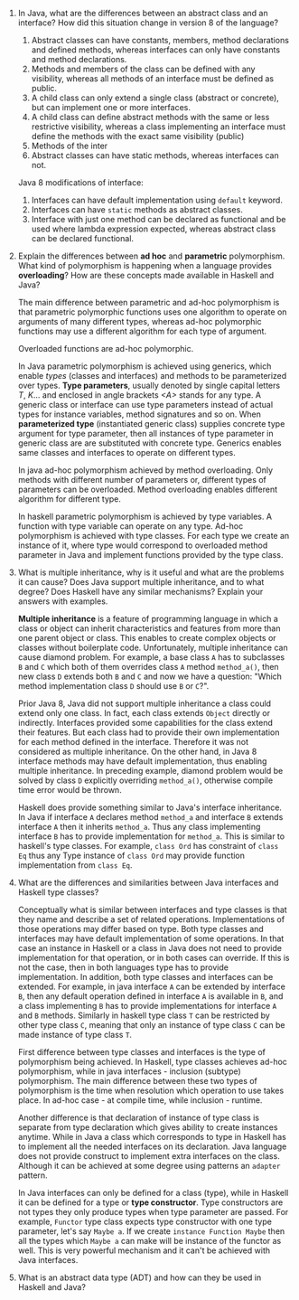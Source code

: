1.  In Java, what are the differences between an abstract class and an interface? How did this situation change in 
    version 8 of the language?
    
    1. Abstract classes can have constants, members, method declarations and defined methods, whereas 
    interfaces can only have constants and method declarations.
    2. Methods and members of the class can be defined with any visibility, whereas all methods of an
    interface must be defined as public.
    3. A child class can only extend a single class (abstract or concrete), but can implement one or 
    more interfaces.
    4. A child class can define abstract methods with the same or less restrictive visibility, whereas
    a class implementing an interface must define the methods with the exact same visibility (public)
    5. Methods of the inter
    6. Abstract classes can have static methods, whereas interfaces can not.
    
    Java 8 modifications of interface:
    
    1. Interfaces can have default implementation using `default` keyword.
    2. Interfaces can have `static` methods as abstract classes.
    3. Interface with just one method can be declared as functional and be used where lambda expression
    expected, whereas abstract class can be declared functional.
    
2. Explain the differences between **ad hoc** and **parametric** polymorphism. What kind of polymorphism is happening
   when a language provides **overloading**? How are these concepts made available in Haskell and Java?
   
   The main difference between parametric and ad-hoc polymorphism is that parametric polymorphic functions uses
   one algorithm to operate on arguments of many different types, whereas ad-hoc polymorphic functions may use
   a different algorithm for each type of argument. 
   
   Overloaded functions are ad-hoc polymorphic.
   
   In Java parametric polymorphism is achieved using generics, which enable _types_ (classes and interfaces) and methods
   to be parameterized over types. **Type parameters**, usually denoted by single capital letters _T_, _K_... and
   enclosed in angle brackets _\<A>_ stands for any type. A generic class or interface can use type parameters
   instead of actual types for instance variables, method signatures and so on. When **parameterized type**
   (instantiated generic class) supplies concrete type argument for type parameter, 
   then all instances of type parameter in generic class are are substituted with concrete type. Generics enables 
   same classes and interfaces to operate on different types.
   
   In java ad-hoc polymorphism achieved by method overloading. Only methods with different number of parameters or, 
   different types of parameters can be overloaded. Method overloading enables different algorithm for different type.
   
   In haskell parametric polymorphism is achieved by type variables. A function with type variable can operate
   on any type. Ad-hoc polymorphism is achieved with type classes. For each type we create an instance of it, where
   type would correspond to overloaded method parameter in Java and implement functions provided by the type class.
   
3. What is multiple inheritance, why is it useful and what are the problems it can cause? Does Java support 
   multiple inheritance, and to what degree? Does Haskell have any similar mechanisms? Explain your answers with
   examples.
    
    **Multiple inheritance** is a feature of programming language in which a class or object can inherit characteristics 
    and features from more than one parent object or class. This enables to create complex objects or classes 
    without boilerplate code. Unfortunately, multiple inheritance can cause diamond problem. For example, a base
    class `A` has to subclasses `B` and `C` which both of them overrides class `A` method `method_a()`, then 
    new class `D` extends both `B` and `C` and now we have a  question: 
    "Which method implementation class `D` should use `B` or `C`?". 
    
    Prior Java 8, Java did not support multiple inheritance a class could extend only one class. In fact, each class
    extends `Object` directly or indirectly. Interfaces provided some capabilities for the class extend their 
    features. But each class had to provide their own implementation for each method defined in the interface. 
    Therefore it was not considered as multiple inheritance. On the other hand, in Java 8 interface methods may have 
    default implementation, thus enabling multiple inheritance. In preceding example, diamond problem would be solved 
    by class `D` explicitly overriding `method_a()`, otherwise compile time error would be thrown.
    
    Haskell does provide something similar to Java's interface inheritance. In Java if interface `A` declares method 
    `method_a` and interface `B` extends interface `A` then it inherits `method_a`. Thus any class implementing 
    interface `B` has to provide implementation for `method_a`. This is similar to haskell's type classes. For example, 
    `class Ord` has constraint of `class Eq` thus any Type instance of `class Ord` may provide function 
    implementation from `class Eq`. 
  
4.  What are the differences and similarities between Java interfaces and Haskell type classes?   
    
    Conceptually what is similar between interfaces and type classes is that they name and describe a set of related operations.
    Implementations of those operations may differ based on type. Both type classes and interfaces may have default 
    implementation of some operations. In that case an instance in Haskell or a class in Java does not need to provide 
    implementation for that operation, or in both cases can override. If this is not the case, then in both languages 
    type has to provide implementation. In addition, both type classes and interfaces can be extended. For example, 
    in java interface `A` can be extended by interface `B`, then any default operation defined in interface `A` is 
    available in `B`, and a class implementing `B` has to provide implementations for interface `A` and `B` methods. 
    Similarly in haskell type class `T` can be restricted by other type class `C`, meaning that only an instance of 
    type class `C` can be made instance of type class `T`. 
    
    First difference between type classes and interfaces is the type of polymorphism being achieved. In Haskell, 
    type classes achieves ad-hoc polymorphism, while in java interfaces - inclusion (subtype) polymorphism. The main 
    difference between these two types of polymorphism is the time when resolution which operation to use takes place. 
    In ad-hoc case - at compile time, while inclusion - runtime. 
    
    Another difference is that declaration of instance of type class is separate from type declaration which gives 
    ability to create instances anytime. While in Java a class which corresponds to type in Haskell has to implement
    all the needed interfaces on its declaration. Java language does not provide construct to implement extra 
    interfaces on the class. Although it can be achieved at some degree using patterns an `adapter` pattern.

    In Java interfaces can only be defined for a class (type), while in Haskell it can be defined for 
    a type or **type constructor**. Type constructors are not types they only produce types when 
    type parameter are passed. For example, `Functor` type class expects type constructor with one type parameter, 
    let's say `Maybe a`. If we create `instance Function Maybe` then all the types which `Maybe a` can make will
    be instance of the functor as well. This is very powerful mechanism and it can't be achieved with Java interfaces.
    
5.  What is an abstract data type (ADT) and how can they be used in Haskell and Java? 
    
    
